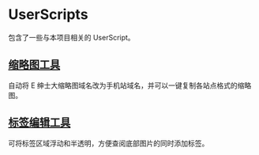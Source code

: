 # UserScripts
包含了一些与本项目相关的 UserScript。

## [缩略图工具](./Thumbnail/README.md)
自动将 E 绅士大缩略图域名改为手机站域名，并可以一键复制各站点格式的缩略图。

## [标签编辑工具](./TagEditor/README.md)
可将标签区域浮动和半透明，方便查阅底部图片的同时添加标签。  